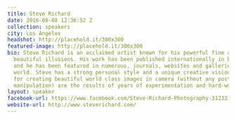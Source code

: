 ```yaml
---
title: Steve Richard
date: 2016-08-08 12:36:52 Z
collection: speakers
city: Los Angeles
headshot: http://placehold.it/300x300
featured-image: http://placehold.it/300x300
bio: Steve Richard is an acclaimed artist known for his powerful fine art nudes and
  beautiful illusions. His work has been published internationally in books and magazines,
  and he has been featured in numerous, journals, websites and galleries around the
  world. Steve has a strong personal style and a unique creative vision. His methods
  for creating beautiful world class images in camera (without any post-production
  manipulation) are the results of years of experimentation and hard-work.
layout: speaker
facebook-url: https://www.facebook.com/Steve-Richard-Photography-312331298892770/
website-url: http://www.steverichard.com/
---
```


